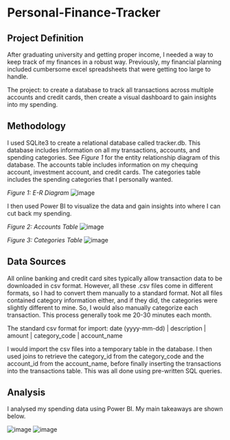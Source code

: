 # Personal-Finance-Tracker
## Project Definition
After graduating university and getting proper income, I needed a way to keep track of my finances in a robust way. Previously, my financial planning included cumbersome excel spreadsheets that were getting too large to handle.

The project: to create a database to track all transactions across multiple accounts and credit cards, then create a visual dashboard to gain insights into my spending.

## Methodology
I used SQLite3 to create a relational database called tracker.db. This database includes information on all my transactions, accounts, and spending categories. See _Figure 1_ for the entity relationship diagram of this database. The accounts table includes information on my chequing account, investment account, and credit cards. The categories table includes the spending categories that I personally wanted.

_Figure 1: E-R Diagram_
![image](https://github.com/alexwhoover/Personal-Finance-Tracker/assets/160429258/b42126a6-a59b-41ba-b0b8-de4a6b5934d9)

I then used Power BI to visualize the data and gain insights into where I can cut back my spending.

_Figure 2: Accounts Table_
![image](https://github.com/alexwhoover/Personal-Finance-Tracker/assets/160429258/80b9a95c-673e-4655-bb5d-7e9a4d41c733)

_Figure 3: Categories Table_
![image](https://github.com/alexwhoover/Personal-Finance-Tracker/assets/160429258/6ce5f05e-9c91-416f-a713-d5c095f4f29f)


## Data Sources
All online banking and credit card sites typically allow transaction data to be downloaded in csv format. However, all these .csv files come in different formats, so I had to convert them manually to a standard format. Not all files contained category information either, and if they did, the categories were slightly different to mine. So, I would also manually categorize each transaction. This process generally took me 20-30 minutes each month.

The standard csv format for import:
date (yyyy-mm-dd) | description | amount | category_code | account_name

I would import the csv files into a temporary table in the database. I then used joins to retrieve the category_id from the category_code and the account_id from the account_name, before finally inserting the transactions into the transactions table. This was all done using pre-written SQL queries.

## Analysis
I analysed my spending data using Power BI. My main takeaways are shown below.

![image](https://github.com/alexwhoover/Personal-Finance-Tracker/assets/160429258/0a0471f5-6292-40d6-b92d-491b1a224f86)
![image](https://github.com/alexwhoover/Personal-Finance-Tracker/assets/160429258/7d34be61-14dc-419b-86ed-de90bd79884a)

